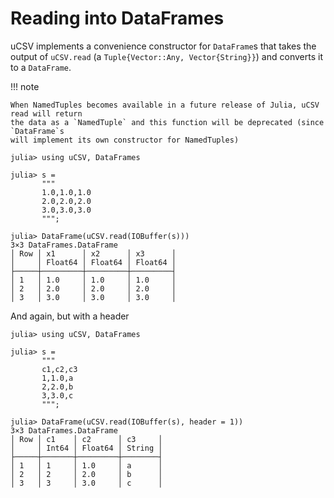 # Reading into DataFrames

uCSV implements a convenience constructor for `DataFrame`s that takes the output of `uCSV.read`
(a `Tuple{Vector::Any, Vector{String}}`) and converts it to a `DataFrame`.

!!! note

    When NamedTuples becomes available in a future release of Julia, uCSV read will return
    the data as a `NamedTuple` and this function will be deprecated (since `DataFrame`s
    will implement its own constructor for NamedTuples)

```jldoctest
julia> using uCSV, DataFrames

julia> s =
       """
       1.0,1.0,1.0
       2.0,2.0,2.0
       3.0,3.0,3.0
       """;

julia> DataFrame(uCSV.read(IOBuffer(s)))
3×3 DataFrames.DataFrame
│ Row │ x1      │ x2      │ x3      │
│     │ Float64 │ Float64 │ Float64 │
├─────┼─────────┼─────────┼─────────┤
│ 1   │ 1.0     │ 1.0     │ 1.0     │
│ 2   │ 2.0     │ 2.0     │ 2.0     │
│ 3   │ 3.0     │ 3.0     │ 3.0     │
```

And again, but with a header
```jldoctest
julia> using uCSV, DataFrames

julia> s =
       """
       c1,c2,c3
       1,1.0,a
       2,2.0,b
       3,3.0,c
       """;

julia> DataFrame(uCSV.read(IOBuffer(s), header = 1))
3×3 DataFrames.DataFrame
│ Row │ c1    │ c2      │ c3     │
│     │ Int64 │ Float64 │ String │
├─────┼───────┼─────────┼────────┤
│ 1   │ 1     │ 1.0     │ a      │
│ 2   │ 2     │ 2.0     │ b      │
│ 3   │ 3     │ 3.0     │ c      │

```
